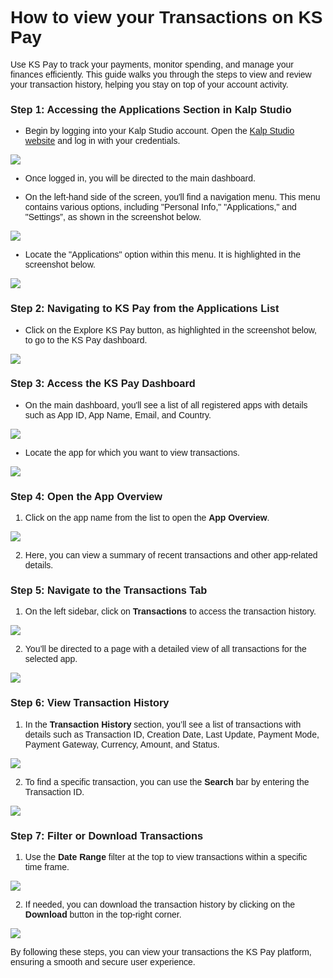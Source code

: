 <style>  body { font-family: "Source Sans 3", sans-serif!important; }</style>
<link href="https://fonts.googleapis.com/css2?family=Source+Sans+3:ital,wght@0,200..900;1,200..900&display=swap" rel="stylesheet">    
<link rel="stylesheet" href="https://fonts.googleapis.com/icon?family=Material+Icons">

# How to view your Transactions on KS Pay

Use KS Pay to track your payments, monitor spending, and manage your finances efficiently. This guide walks you through the steps to view and review your transaction history, helping you stay on top of your account activity.

### **Step 1: Accessing the Applications Section in Kalp Studio**

-   Begin by logging into your Kalp Studio account. Open the [Kalp Studio website](https://accounts.kalp.studio/login?redirect_url=https://console.kalp.studio "https://accounts.kalp.studio/login?redirect_url=https://console.kalp.studio") and log in with your credentials.
    

![](https://docs-images-kalp-studio.s3.ap-south-1.amazonaws.com/Audit+2/viewtrans/vt1.png)

-   Once logged in, you will be directed to the main dashboard.
    
-   On the left-hand side of the screen, you'll find a navigation menu. This menu contains various options, including "Personal Info," "Applications," and "Settings”, as shown in the screenshot below.
    

![](https://docs-images-kalp-studio.s3.ap-south-1.amazonaws.com/Audit+2/viewtrans/vt2.png)

-   Locate the "Applications" option within this menu. It is highlighted in the screenshot below.
    

![](https://docs-images-kalp-studio.s3.ap-south-1.amazonaws.com/Audit+2/viewtrans/vt3.png)

### **Step 2: Navigating to KS Pay from the Applications List**

-   Click on the Explore KS Pay button, as highlighted in the screenshot below, to go to the KS Pay dashboard.
    

![](https://docs-images-kalp-studio.s3.ap-south-1.amazonaws.com/Audit+2/viewtrans/vt4.png)

### **Step 3: Access the KS Pay Dashboard**

-   On the main dashboard, you'll see a list of all registered apps with details such as App ID, App Name, Email, and Country.
    

![](https://docs-images-kalp-studio.s3.ap-south-1.amazonaws.com/Audit+2/viewtrans/vt5.png)

-   Locate the app for which you want to view transactions.
    

![](https://docs-images-kalp-studio.s3.ap-south-1.amazonaws.com/Audit+2/viewtrans/vt6.png)

### **Step 4: Open the App Overview**

1.  Click on the app name from the list to open the **App Overview**.

![](https://docs-images-kalp-studio.s3.ap-south-1.amazonaws.com/Audit+2/viewtrans/vt7.png)
    

2.  Here, you can view a summary of recent transactions and other app-related details.
    

### **Step 5: Navigate to the Transactions Tab**

1.  On the left sidebar, click on **Transactions** to access the transaction history.
    

![](https://docs-images-kalp-studio.s3.ap-south-1.amazonaws.com/Audit+2/viewtrans/vt8.png)

2.  You’ll be directed to a page with a detailed view of all transactions for the selected app.
    

![](https://docs-images-kalp-studio.s3.ap-south-1.amazonaws.com/Audit+2/viewtrans/vt9.png)

### **Step 6: View Transaction History**

1.  In the **Transaction History** section, you’ll see a list of transactions with details such as Transaction ID, Creation Date, Last Update, Payment Mode, Payment Gateway, Currency, Amount, and Status.
    

![](https://docs-images-kalp-studio.s3.ap-south-1.amazonaws.com/Audit+2/viewtrans/vt10.png)

2.  To find a specific transaction, you can use the **Search** bar by entering the Transaction ID.
    

![](https://docs-images-kalp-studio.s3.ap-south-1.amazonaws.com/Audit+2/viewtrans/vt11.png)

### **Step 7: Filter or Download Transactions**

1.  Use the **Date Range** filter at the top to view transactions within a specific time frame.
    

![](https://docs-images-kalp-studio.s3.ap-south-1.amazonaws.com/Audit+2/viewtrans/vt12.png)

2.  If needed, you can download the transaction history by clicking on the **Download** button in the top-right corner.
    

![](https://docs-images-kalp-studio.s3.ap-south-1.amazonaws.com/Audit+2/viewtrans/vt13.png)

By following these steps, you can view your transactions the KS Pay platform, ensuring a smooth and secure user experience.